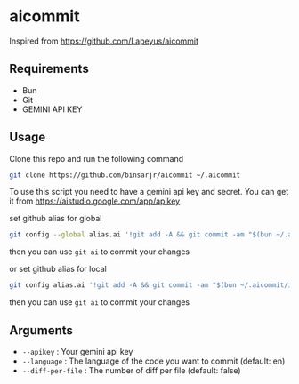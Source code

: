 # aicommit

Inspired from https://github.com/Lapeyus/aicommit

## Requirements

- Bun
- Git
- GEMINI API KEY

## Usage

Clone this repo and run the following command

```bash
git clone https://github.com/binsarjr/aicommit ~/.aicommit
```

To use this script you need to have a gemini api key and secret. You can get it from https://aistudio.google.com/app/apikey

set github alias for global

```bash
git config --global alias.ai '!git add -A && git commit -am "$(bun ~/.aicommit/index.ts --apikey <YOUR_API_KEY>)"'
```

then you can use `git ai` to commit your changes

or set github alias for local

```bash
git config alias.ai '!git add -A && git commit -am "$(bun ~/.aicommit/index.ts --apikey <YOUR_API_KEY>)"'
```

then you can use `git ai` to commit your changes

## Arguments

- `--apikey` : Your gemini api key
- `--language` : The language of the code you want to commit (default: en)
- `--diff-per-file` : The number of diff per file (default: false)
